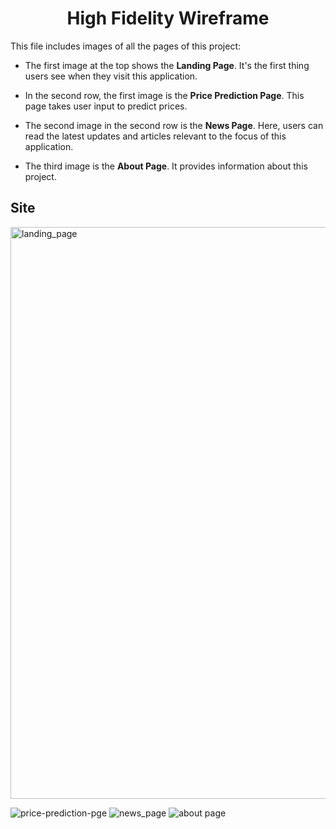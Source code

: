 <h1 align="center">High Fidelity Wireframe</h1>
This file includes images of all the pages of this project:

- The first image at the top shows the **Landing Page**. It's the first thing users see when they visit this application.
  
- In the second row, the first image is the **Price Prediction Page**. This page takes user input to predict prices.
  
- The second image in the second row is the **News Page**. Here, users can read the latest updates and articles relevant to the focus of this application.
  
- The third image is the **About Page**. It provides information about this  project.


## Site
<img src="https://github.com/iamRabia-N/EarthMark/assets/115794049/8016e85a-6440-428e-ac0c-2c7da2bb68ca" alt="landing_page" width="915">

![price-prediction-pge](https://github.com/iamRabia-N/EarthMark/assets/115794049/f9a9c547-e81c-4e18-a4b4-a462d18a1bc8)
![news_page](https://github.com/iamRabia-N/EarthMark/assets/115794049/efd0289d-b18c-4388-9436-5e9ed1b09c57)
![about page](https://github.com/iamRabia-N/EarthMark/assets/115794049/2df0719b-7f5e-4df5-b9f4-83dffbb378dc)

